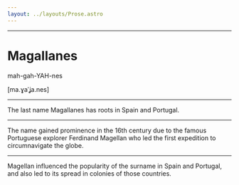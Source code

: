 ```yaml
---
layout: ../layouts/Prose.astro
---
```


---

<div class="tooltip-wrapper">
    <h1 class="tooltip-trigger">Magallanes</h1>
    <span class="tooltip">
        <p>mah-gah-YAH-nes</p>
        <p>[ma.ɣaˈʝa.nes]</p>
    <span>
</div>

---

The last name Magallanes has roots in Spain and Portugal.

---

The name gained prominence in the 16th century due to the famous Portuguese explorer Ferdinand Magellan who led the first expedition to circumnavigate the globe.

---

Magellan influenced the popularity of the surname in Spain and Portugal, and also led to its spread in colonies of those countries.
